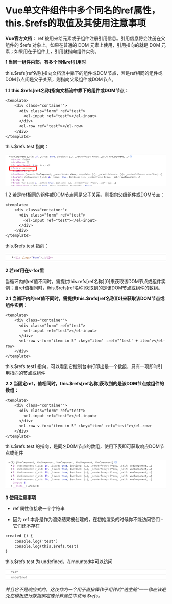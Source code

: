 # Vue单文件组件中多个同名的ref属性，this.$refs的取值及其使用注意事项

**Vue官方文档**： ref 被用来给元素或子组件注册引用信息。引用信息将会注册在父组件的 $refs 对象上。如果在普通的 DOM 元素上使用，引用指向的就是 DOM 元素；如果用在子组件上，引用就指向组件实例。

**1 当同一组件内部，有多个同名ref引用时**

this.$refs[ref名称]指向文档流中靠下的组件或DOM节点，若是ref相同的组件或DOM节点间是父子关系，则指向父级组件或DOM节点。

**1.1 this.$refs[ref名称]指向文档流中靠下的组件或DOM节点：**

```vue
<template>
	<div class="container">
      <div class="form" ref="test">
        <el-input ref="test"></el-input>
      </div>
      <el-row ref="test"></el-row>
    </div>
</template>
```

this.$refs.test 指向：

![Image text](../public/vueNotes/18/01.png)

1.2 若是ref相同的组件或DOM节点间是父子关系，则指向父级组件或DOM节点：

```vue
<template>
	<div class="container">
      <div class="form" ref="test">
        <el-input ref="test"></el-input>
      </div>
    </div>
</template>
```

this.$refs.test 指向：

![Image text](../public/vueNotes/18/02.png)

**2 若ref用在v-for里**

当循环内的ref值不同时，需提供this.refs[ref名称][0]来获取该DOM节点或组件实例；当ref值相同时，this.$refs[ref名称]获取到的是该DOM节点或组件的数组。

**2.1 当循环内的ref值不同时，需提供this.$refs[ref名称][0]来获取该DOM节点或组件实例：**

```vue
<template>
	<div class="container">
      <div class="form" ref="test">
        <el-input ref="test"></el-input>
      </div>
      <el-row v-for="item in 5" :key="item" :ref="'test' + item"></el-row>
    </div>
</template>
```

this.$refs.test1 指向，可以看到它控制台中打印出是一个数组，只有一项即时引用指向的节点或组件

**2.2 当固定ref，值相同时，this.$refs[ref名称]获取到的是该DOM节点或组件的数组：**

```vue
<template>
	<div class="container">
      <div class="form" ref="test">
        <el-input ref="test"></el-input>
      </div>
      <el-row v-for="item in 5" :key="item" ref="test"></el-row>
    </div>
</template>
```

this.$refs.test 的指向，是同名DOM节点的数组，使用下表即可获取响应DOM节点或组件

![Image text](../public/vueNotes/18/04.png)

**3 使用注意事项**

* ref 属性值接收一个字符串

* 因为 ref 本身是作为渲染结果被创建的，在初始渲染的时候你不能访问它们 - 它们还不存在

```vue
created () {
    console.log('test')
    console.log(this.$refs.test)
}
```

this.$refs.test 为 undefined，在mounted中可以访问

![Image text](../public/vueNotes/18/05.png)

*并且它不是响应式的。这仅作为一个用于直接操作子组件的“逃生舱”——你应该避免在模板进行数据绑定或计算属性中访问 $refs。*

